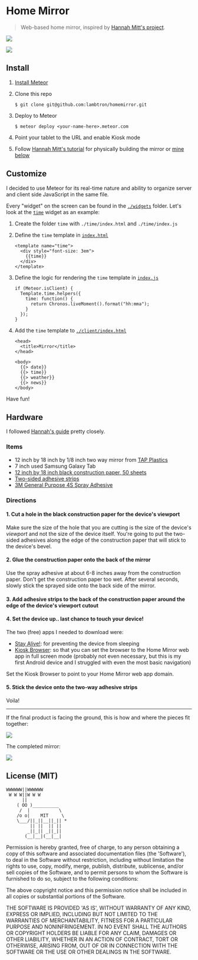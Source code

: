 # Home Mirror

> Web-based home mirror, inspired by [Hannah Mitt's project](https://github.com/HannahMitt/HomeMirror).

![](https://cldup.com/LJ6cSwHEjW.png)

![](https://cldup.com/DNBM8NSBSD.png)

## Install

1. [Install Meteor](https://www.meteor.com/install)
2. Clone this repo

    ```
    $ git clone git@github.com:lambtron/homemirror.git
    ```

3. Deploy to Meteor

    ```
    $ meteor deploy <your-name-here>.meteor.com
    ```

4. Point your tablet to the URL and enable Kiosk mode
5. Follow [Hannah Mitt's tutorial](https://github.com/HannahMitt/HomeMirror) for physically building the mirror or [mine below](https://github.com/lambtron/homemirror#hardware)

## Customize

I decided to use Meteor for its real-time nature and ability to organize server and client side JavaScript in the same file.

Every "widget" on the screen can be found in the [`./widgets`](https://github.com/lambtron/homemirror/tree/master/widgets) folder. Let's look at the [`time`](https://github.com/lambtron/homemirror/tree/master/widgets/time) widget as an example:

1. Create the folder `time` with `./time/index.html` and `./time/index.js`

2. Define the `time` template in [`index.html`](https://github.com/lambtron/homemirror/blob/master/widgets/time/index.html)

    ```
    <template name="time">
      <div style="font-size: 3em">
        {{time}}
      </div>
    </template>
    ```

3. Define the logic for rendering the `time` template in [`index.js`](https://github.com/lambtron/homemirror/blob/master/widgets/time/index.js)

    ```
    if (Meteor.isClient) {
      Template.time.helpers({
        time: function() {
          return Chronos.liveMoment().format("hh:mma");
        }
      });
    }
    ```

4. Add the `time` template to [`./client/index.html`](https://github.com/lambtron/homemirror/blob/master/client/index.html#L7)

    ```
    <head>
      <title>Mirror</title>
    </head>

    <body>
      {{> date}}
      {{> time}}
      {{> weather}}
      {{> news}}
    </body>
    ```

Have fun!

## Hardware

I followed [Hannah's guide](https://github.com/HannahMitt/HomeMirror) pretty closely.

### Items

- 12 inch by 18 inch by 1/8 inch two way mirror from [TAP Plastics](http://www.tapplastics.com/product/plastics/cut_to_size_plastic/two_way_mirrored_acrylic/558)
- 7 inch used Samsung Galaxy Tab
- [12 inch by 18 inch black construction paper, 50 sheets](http://www.amazon.com/gp/product/B000F7ASAU)
- [Two-sided adhesive strips](http://www.amazon.com/gp/product/B0084M68IO)
- [3M General Purpose 4S Spray Adhesive](http://www.amazon.com/gp/product/B000PCWRMC)

### Directions

#### 1. Cut a hole in the black construction paper for the device's viewport

Make sure the size of the hole that you are cutting is the size of the device's _viewport_ and not the size of the device itself. You're going to put the two-sided adhesives along the edge of the construction paper that will stick to the device's bevel.

#### 2. Glue the construction paper onto the back of the mirror

Use the spray adhesive at about 6-8 inches away from the construction paper. Don't get the construction paper too wet. After several seconds, slowly stick the sprayed side onto the back side of the mirror.

#### 3. Add adhesive strips to the back of the construction paper around the edge of the device's viewport cutout

#### 4. Set the device up.. last chance to touch your device!

The two (free) apps I needed to download were:
- [Stay Alive!](https://play.google.com/store/apps/details?id=com.synetics.stay.alive&hl=en): for preventing the device from sleeping
- [Kiosk Browser](http://appcrawlr.com/android/kiosk-browser-2): so that you can set the browser to the Home Mirror web app in full screen mode (probably not even necessary, but this is my first Android device and I struggled with even the most basic navigation)

Set the Kiosk Browser to point to your Home Mirror web app domain.

#### 5. Stick the device onto the two-way adhesive strips

Voila!

---

If the final product is facing the ground, this is how and where the pieces fit together:

![](http://i.imgur.com/cW5pnyt.jpg)

The completed mirror:

![](http://i.imgur.com/IxgfxQx.jpg)

## License (MIT)

```
WWWWWW||WWWWWW
 W W W||W W W
      ||
    ( OO )__________
     /  |           \
    /o o|    MIT     \
    \___/||_||__||_|| *
         || ||  || ||
        _||_|| _||_||
       (__|__|(__|__|
```

Permission is hereby granted, free of charge, to any person obtaining a copy of this software and associated documentation files (the 'Software'), to deal in the Software without restriction, including without limitation the rights to use, copy, modify, merge, publish, distribute, sublicense, and/or sell copies of the Software, and to permit persons to whom the Software is furnished to do so, subject to the following conditions:

The above copyright notice and this permission notice shall be included in all copies or substantial portions of the Software.

THE SOFTWARE IS PROVIDED 'AS IS', WITHOUT WARRANTY OF ANY KIND, EXPRESS OR IMPLIED, INCLUDING BUT NOT LIMITED TO THE WARRANTIES OF MERCHANTABILITY, FITNESS FOR A PARTICULAR PURPOSE AND NONINFRINGEMENT. IN NO EVENT SHALL THE AUTHORS OR COPYRIGHT HOLDERS BE LIABLE FOR ANY CLAIM, DAMAGES OR OTHER LIABILITY, WHETHER IN AN ACTION OF CONTRACT, TORT OR OTHERWISE, ARISING FROM, OUT OF OR IN CONNECTION WITH THE SOFTWARE OR THE USE OR OTHER DEALINGS IN THE SOFTWARE.
